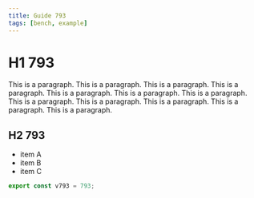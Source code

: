 ```yaml
---
title: Guide 793
tags: [bench, example]
---
```


# H1 793

This is a paragraph. This is a paragraph. This is a paragraph. This is a paragraph. This is a paragraph. This is a paragraph. This is a paragraph. This is a paragraph. This is a paragraph. This is a paragraph. This is a paragraph. This is a paragraph. 

## H2 793

- item A
- item B
- item C

```ts
export const v793 = 793;
```